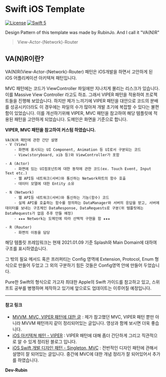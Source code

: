 # Swift iOS Template

[![License](http://img.shields.io/badge/License-MIT-green.svg?style=flat)](https://github.com/clintjang/JWSBoltsSwiftSample/blob/master/LICENSE) [![Swift 5](https://img.shields.io/badge/swift-5.0-orange.svg?style=flat)](https://swift.org) 

Design Pattern of this template was made by RubinJo. And I call it "VA(N)R"

> View-Actor-(Network)-Router

## VA(N)R이란?

VA(N)R(View-Actor-(Network)-Router) 패턴은 iOS개발을 하면서 고안하게 된 iOS 어플리케이션 아키텍쳐 패턴입니다.

MVC 패턴에는 코드가 ViewController 파일에만 지나치게 몰리는 리스크가 있습니다. 이를 Massive View Controller 라고도 하죠. 그래서 VIPER 패턴을 적용하여 프로젝트들을 진행해 보았습니다. 하지만 제가 느끼기에 VIPER 패턴을 대안으로 코드의 분배를 성공시키더라도 이 경우에는 파일의 수가 많아져 개발 초기에 복잡할 수 있다는 불편함이 있었습니다. 이를 개선하기위해 VIPER, MVC 패턴을 참고하여 해당 템플릿에 적용된 패턴을 고안하게 되었습니다.
도메인은 화면을 기준으로 합니다.

**VIPER, MVC 패턴을 참고하여 커스텀 하였습니다.**

```text
VA(N)R 패턴에 관한 간단 설명
- V (View)
	- 화면에 표시되는 UI Component, Animation 등 UI로서 구분되는 코드
	- View(storyboard, xib 등)와 ViewController가 포함

- A (Actor)
	- 화면에 있는 UI컴포넌트에 대한 동작에 관한 코드(ex. Touch Event, Input Text etc.)
	- 웹 API등 네트워크(서버)와 통신하는 Network파트의 함수 호출
	- 데이터 모델에 대한 Entity 소유

- N (Network)
	- 웹 API등 네트워크(서버)와 통신하는 기능(함수) 코드
	- 실제 API를 호출하는 함수를 정의하는 DataManager와 서버의 응답을 받고, 서버에 데이터를 보내는 구조체인 DataResponse, DataRequests로 구분(위 템플릿에는 DataRequests가 없음 추후 만들 예정)
    - ★★★ Network는 도메인에 따라 선택적 구현을 함 ★★★

- R (Router)
    - 화면의 이동을 담당
```

해당 템플릿 프레임워크는 현재 2021.01.09 기준 Splash와 Main Domain에 대하여 구조를 표시하였습니다.

그 밖의 필요 메서드 혹은 프러퍼티는 Config 영역에 Extension, Protocol, Enum 형식으로 만들어 두었고 그 외의 구분하기 힘든 것들은 Config영역 안에 만들어 두었습니다.

Pure한 Swift의 형식으로 가고자 최대한 Apple의 Swift 가이드를 참고하고 있고, 스위프트 공부를 병행하며 제작하고 있기에 앞으로도 업데이트는 이루어질 예정입니다.

---

#### 참고 링크

* [MVVM, MVC, VIPER 패턴에 대한 글](https://academy.realm.io/kr/posts/krzysztof-zablocki-mDevCamp-ios-architecture-mvvm-mvc-viper/) : 제가 참고했던 MVC, VIPER 패턴 뿐만 아니라 MVVM 패턴까지 같이 정리되어있는 글입니다. 영상과 함께 보시면 더욱 좋습니다.
* [iOS 아키텍쳐 패턴 - VIPER](https://nightohl.tistory.com/entry/iOS-아키텍처-패턴-VIPER) : VIPER 패턴에 대해 좀더 간단하게 그리고 직관적으로 알 수 있게 정리된 블로그 입니다.
* [iOS Swift 개발 디자인 패턴 - Singleton, MVC](http://blog.naver.com/jdub7138/220968244920) : 전반적인 디자인 패턴에 관해서 설명이 잘 되어있는 글입니다. 중간에 MVC에 대한 개념 정리가 잘 되어있어서 추가를 하였습니다.



**Dev-Rubin**
